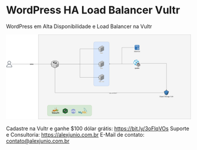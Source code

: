 # WordPress HA Load Balancer Vultr
WordPress em Alta Disponibilidade e Load Balancer na Vultr


![alt text](https://github.com/alejunio/WordPress-HA-Load-Balancer-Vultr/raw/main/WordPress%20-%20HA%20Vultr.drawio.png)

Cadastre na Vultr e ganhe $100 dólar grátis: https://bit.ly/3oFlqVOs
Suporte e Consultoria: https://alexjunio.com.br
E-Mail de contato: contato@alexjunio.com.br
